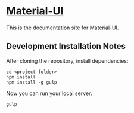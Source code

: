 # [Material-UI](http://callemall.github.io/material-ui/)

This is the documentation site for [Material-UI](http://callemall.github.io/material-ui/). 

## Development Installation Notes
After cloning the repository, install dependencies:
```
cd <project folder>
npm install
npm install -g gulp
```

Now you can run your local server:
```
gulp
```
